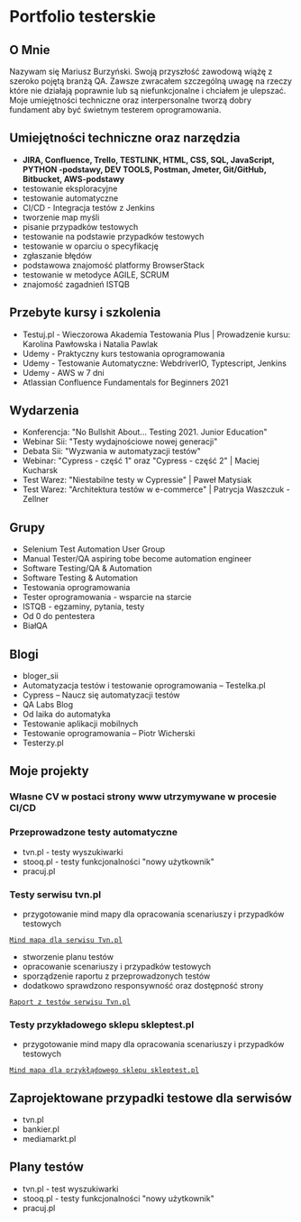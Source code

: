 # Portfolio testerskie
## O Mnie
Nazywam się Mariusz Burzyński. Swoją przyszłość zawodową wiążę z szeroko pojętą branżą QA. Zawsze zwracałem szczególną uwagę na rzeczy które nie działają poprawnie lub są niefunkcjonalne i chciałem je ulepszać. Moje umiejętności techniczne oraz interpersonalne tworzą dobry fundament aby być świetnym testerem oprogramowania.

## Umiejętności techniczne oraz narzędzia
- **JIRA, Confluence, Trello, TESTLINK, HTML, CSS, SQL, JavaScript, PYTHON -podstawy, DEV TOOLS, Postman, Jmeter, Git/GitHub, Bitbucket, AWS-podstawy**
- testowanie eksploracyjne
- testowanie automatyczne
- CI/CD - Integracja testów z Jenkins
- tworzenie map myśli
- pisanie przypadków testowych
- testowanie na podstawie przypadków testowych
- testowanie w oparciu o specyfikację  
- zgłaszanie błędów
- podstawowa znajomość platformy BrowserStack
- testowanie w metodyce AGILE, SCRUM
- znajomość zagadnień ISTQB

## Przebyte kursy i szkolenia
- Testuj.pl - Wieczorowa Akademia Testowania Plus | Prowadzenie kursu: Karolina Pawłowska i Natalia Pawlak
- Udemy - Praktyczny kurs testowania oprogramowania
- Udemy - Testowanie Automatyczne: WebdriverIO, Typtescript, Jenkins
- Udemy - AWS w 7 dni
- Atlassian Confluence Fundamentals for Beginners 2021


## Wydarzenia
- Konferencja: "No Bullshit About... Testing 2021. Junior Education"
- Webinar Sii: "Testy wydajnościowe nowej generacji"
- Debata Sii: "Wyzwania w automatyzacji testów"
- Webinar: "Cypress - część 1" oraz "Cypress - część 2" | Maciej Kucharsk
- Test Warez: "Niestabilne testy w Cypressie" | Paweł Matysiak
- Test Warez: "Architektura testów w e-commerce" | Patrycja Waszczuk - Zellner
## Grupy
- Selenium Test Automation User Group
- Manual Tester/QA aspiring tobe become automation engineer
- Software Testing/QA & Automation
- Software Testing & Automation
- Testowania oprogramowania
- Tester oprogramowania - wsparcie na starcie
- ISTQB - egzaminy, pytania, testy
- Od 0 do pentestera
- BiałQA

## Blogi
- bloger_sii
- Automatyzacja testów i testowanie oprogramowania – Testelka.pl
- Cypress – Naucz się automatyzacji testów
- QA Labs Blog
- Od laika do automatyka
- Testowanie aplikacji mobilnych
- Testowanie oprogramowania – Piotr Wicherski
- Testerzy.pl

## Moje projekty
### Własne CV w postaci strony www utrzymywane w procesie CI/CD 
### Przeprowadzone testy automatyczne
 - tvn.pl - testy wyszukiwarki 
 - stooq.pl - testy funkcjonalności "nowy użytkownik"
 - pracuj.pl
### Testy serwisu tvn.pl
 
 - przygotowanie mind mapy dla opracowania scenariuszy i przypadków testowych

  <a href="https://drive.google.com/file/d/1EoAY04kWkP7NErtWJ37pYS_SG5kScHO0/view?usp=sharing">

    Mind mapa dla serwisu Tvn.pl

</a>

 - stworzenie planu testów 
 - opracowanie scenariuszy i przypadków testowych
 - sporządzenie raportu z przeprowadzonych testów 
 - dodatkowo sprawdzono responsywność oraz dostępność strony

 <a href="https://drive.google.com/file/d/1cbbarbwJbNRnmFX_6NiTTwJwjShH_nzs/view?usp=sharing">
    
    Raport z testów serwisu Tvn.pl
</a>
 
 ### Testy przykładowego sklepu skleptest.pl
 - przygotowanie mind mapy dla opracowania scenariuszy i przypadków testowych

 <a href="https://drive.google.com/file/d/1efkFmma4pR2MaUhLp6Ye51M_pxczyfkx/view?usp=sharing">

    Mind mapa dla przykłądowego sklepu skleptest.pl

 </a>   
 
 ## Zaprojektowane przypadki testowe dla serwisów
 - tvn.pl
 - bankier.pl
 - mediamarkt.pl

## Plany testów
 - tvn.pl - test wyszukiwarki
 - stooq.pl - testy funkcjonalności "nowy użytkownik"
 - pracuj.pl